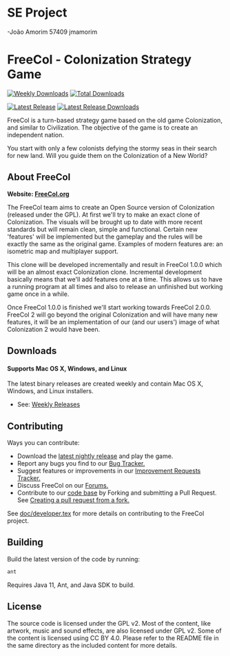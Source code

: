 # SE Project

-João Amorim 57409 jmamorim

# FreeCol - Colonization Strategy Game

<!-- [![Coverity Scan Build Status](https://img.shields.io/coverity/scan/13524.svg)](https://scan.coverity.com/projects/freecol-freecol) -->
[![Weekly Downloads](https://img.shields.io/sourceforge/dw/freecol.svg)](https://sourceforge.net/projects/freecol/)
[![Total Downloads](https://img.shields.io/sourceforge/dt/freecol.svg)](https://sourceforge.net/projects/freecol/)


[![Latest Release](https://img.shields.io/github/release/FreeCol/freecol/all.svg)](https://github.com/FreeCol/freecol/releases) [![Latest Release Downloads](https://img.shields.io/github/downloads/FreeCol/freecol/total.svg)](https://github.com/FreeCol/freecol/releases)

FreeCol is a turn-based strategy game based on the old game
Colonization, and similar to Civilization. The objective of the game is
to create an independent nation.

You start with only a few colonists defying the stormy seas in their
search for new land. Will you guide them on the Colonization of a New
World?

## About FreeCol

**Website: [FreeCol.org](http://www.freecol.org/)**

The FreeCol team aims to create an Open Source version of Colonization
(released under the GPL). At first we'll try to make an exact clone of
Colonization. The visuals will be brought up to date with more recent
standards but will remain clean, simple and functional. Certain new
'features' will be implemented but the gameplay and the rules will be
exactly the same as the original game. Examples of modern features are:
an isometric map and multiplayer support.

This clone will be developed incrementally and result in FreeCol 1.0.0
which will be an almost exact Colonization clone. Incremental
development basically means that we'll add features one at a time. This
allows us to have a running program at all times and also to release an
unfinished but working game once in a while.

Once FreeCol 1.0.0 is finished we'll start working towards FreeCol
2.0.0. FreeCol 2 will go beyond the original Colonization and will have
many new features, it will be an implementation of our (and our users')
image of what Colonization 2 would have been.

## Downloads

#### Supports Mac OS X, Windows, and Linux

The latest binary releases are created weekly and contain Mac OS X, Windows, and Linux installers.

* See: [Weekly Releases](https://github.com/FreeCol/freecol/releases)

## Contributing

Ways you can contribute:

* Download the [latest nightly release](https://github.com/FreeCol/freecol/releases) and play the game.
* Report any bugs you find to our [Bug Tracker.](https://sourceforge.net/p/freecol/bugs/)
* Suggest features or improvements in our [Improvement Requests Tracker.](https://sourceforge.net/p/freecol/improvement-requests/)
* Discuss FreeCol on our [Forums.](https://sourceforge.net/p/freecol/discussion/)
* Contribute to our [code base](https://github.com/FreeCol/freecol) by Forking and submitting a Pull Request. See [Creating a pull request from a fork.](https://help.github.com/articles/creating-a-pull-request-from-a-fork/)

See [doc/developer.tex](doc/developer.tex) for more details on contributing to the FreeCol project.


## Building

Build the latest version of the code by running:

```sh
ant
```

Requires Java 11, Ant, and Java SDK to build.


## License

The source code is licensed under the GPL v2. Most of the content, like artwork, music and sound effects, are also licensed under GPL v2. Some of the content is licensed using CC BY 4.0. Please refer to the README file in the same directory as the included content for more details.


